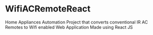 # WifiACRemoteReact
Home Appliances Automation Project that converts conventional IR AC Remotes to Wifi enabled Web Application Made using React JS 
